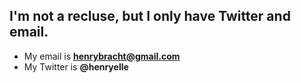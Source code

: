 ## I'm not a recluse, but I only have Twitter and email.
* My email is **henrybracht@gmail.com**
* My Twitter is **@henryelle**
